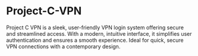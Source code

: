 # Project-C-VPN
Project C VPN is a sleek, user-friendly VPN login system offering secure and streamlined access. With a modern, intuitive interface, it simplifies user authentication and ensures a smooth experience. Ideal for quick, secure VPN connections with a contemporary design.
